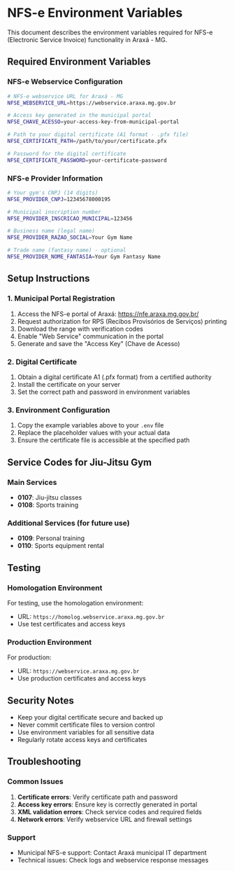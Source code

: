 # NFS-e Environment Variables

This document describes the environment variables required for NFS-e (Electronic Service Invoice) functionality in Araxá - MG.

## Required Environment Variables

### NFS-e Webservice Configuration

```bash
# NFS-e webservice URL for Araxá - MG
NFSE_WEBSERVICE_URL=https://webservice.araxa.mg.gov.br

# Access key generated in the municipal portal
NFSE_CHAVE_ACESSO=your-access-key-from-municipal-portal

# Path to your digital certificate (A1 format - .pfx file)
NFSE_CERTIFICATE_PATH=/path/to/your/certificate.pfx

# Password for the digital certificate
NFSE_CERTIFICATE_PASSWORD=your-certificate-password
```

### NFS-e Provider Information

```bash
# Your gym's CNPJ (14 digits)
NFSE_PROVIDER_CNPJ=12345678000195

# Municipal inscription number
NFSE_PROVIDER_INSCRICAO_MUNICIPAL=123456

# Business name (legal name)
NFSE_PROVIDER_RAZAO_SOCIAL=Your Gym Name

# Trade name (fantasy name) - optional
NFSE_PROVIDER_NOME_FANTASIA=Your Gym Fantasy Name
```

## Setup Instructions

### 1. Municipal Portal Registration

1. Access the NFS-e portal of Araxá: https://nfe.araxa.mg.gov.br/
2. Request authorization for RPS (Recibos Provisórios de Serviços) printing
3. Download the range with verification codes
4. Enable "Web Service" communication in the portal
5. Generate and save the "Access Key" (Chave de Acesso)

### 2. Digital Certificate

1. Obtain a digital certificate A1 (.pfx format) from a certified authority
2. Install the certificate on your server
3. Set the correct path and password in environment variables

### 3. Environment Configuration

1. Copy the example variables above to your `.env` file
2. Replace the placeholder values with your actual data
3. Ensure the certificate file is accessible at the specified path

## Service Codes for Jiu-Jitsu Gym

### Main Services

- **0107**: Jiu-jitsu classes
- **0108**: Sports training

### Additional Services (for future use)

- **0109**: Personal training
- **0110**: Sports equipment rental

## Testing

### Homologation Environment

For testing, use the homologation environment:

- URL: `https://homolog.webservice.araxa.mg.gov.br`
- Use test certificates and access keys

### Production Environment

For production:

- URL: `https://webservice.araxa.mg.gov.br`
- Use production certificates and access keys

## Security Notes

- Keep your digital certificate secure and backed up
- Never commit certificate files to version control
- Use environment variables for all sensitive data
- Regularly rotate access keys and certificates

## Troubleshooting

### Common Issues

1. **Certificate errors**: Verify certificate path and password
2. **Access key errors**: Ensure key is correctly generated in portal
3. **XML validation errors**: Check service codes and required fields
4. **Network errors**: Verify webservice URL and firewall settings

### Support

- Municipal NFS-e support: Contact Araxá municipal IT department
- Technical issues: Check logs and webservice response messages
